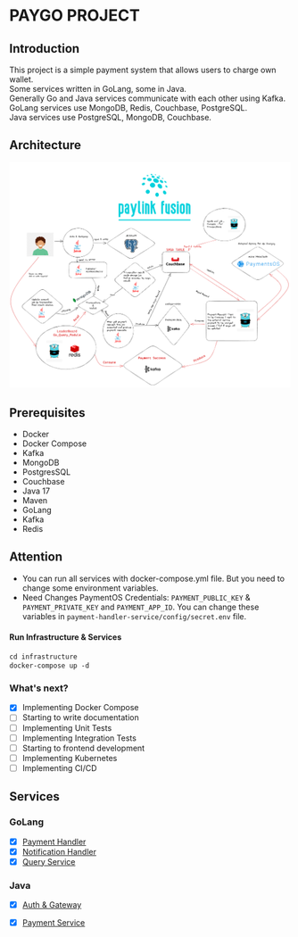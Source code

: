 # PAYGO PROJECT

## Introduction

This project is a simple payment system that allows users to charge own wallet.<br>
Some services written in GoLang, some in Java.<br>
Generally Go and Java services communicate with each other using Kafka.<br>
GoLang services use MongoDB, Redis, Couchbase, PostgreSQL.<br>
Java services use PostgreSQL, MongoDB, Couchbase.<br>

## Architecture

![Architecture](img/diagram.png)

## Prerequisites

- Docker
- Docker Compose
- Kafka
- MongoDB
- PostgresSQL
- Couchbase
- Java 17
- Maven
- GoLang
- Kafka
- Redis


## Attention

- You can run all services with docker-compose.yml file. But you need to change some environment
  variables.
- Need Changes PaymentOS Credentials: `PAYMENT_PUBLIC_KEY` & `PAYMENT_PRIVATE_KEY` and `PAYMENT_APP_ID`.
  You can change these variables in 
    `payment-handler-service/config/secret.env` file.


#### Run Infrastructure & Services

```shell
cd infrastructure
docker-compose up -d
```

### What's next?

- [x] Implementing Docker Compose
- [ ] Starting to write documentation
- [ ] Implementing Unit Tests
- [ ] Implementing Integration Tests
- [ ] Starting to frontend development
- [ ] Implementing Kubernetes
- [ ] Implementing CI/CD

## Services

### GoLang

- [x] [Payment Handler](#!)
- [x] [Notification Handler](#!)
- [x] [Query Service](#!)

### Java

- [x] [Auth & Gateway](#!)
- [x] [Payment Service](#!)


